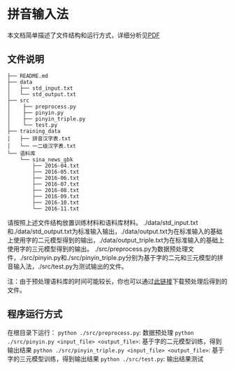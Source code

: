 # 拼音输入法
本文档简单描述了文件结构和运行方式，详细分析见[PDF](https://cloud.tsinghua.edu.cn/f/f776d2daff39468ca3f8/)

## 文件说明
```
├── README.md
├── data
│   ├── std_input.txt
│   └── std_output.txt
├── src
│    ├── preprocess.py
│    ├── pinyin.py
│    ├── pinyin_triple.py
│    └── test.py
├── training_data
│   ├── 拼音汉字表.txt
│   └── 一二级汉字表.txt
└── 语料库
    └── sina_news_gbk
        ├── 2016-04.txt
        ├── 2016-05.txt
        ├── 2016-06.txt
        ├── 2016-07.txt
        ├── 2016-08.txt
        ├── 2016-09.txt
        ├── 2016-10.txt
        └── 2016-11.txt
```
请按照上述文件结构放置训练材料和语料库材料。
./data/std_input.txt和./data/std_output.txt为标准输入输出，./data/output.txt为在标准输入的基础上使用字的二元模型得到的输出，./data/output_triple.txt为在标准输入的基础上使用字的三元模型得到的输出。
./src/preprocess.py为数据预处理文件，./src/pinyin.py和./src/pinyin_triple.py分别为基于字的二元和三元模型的拼音输入法，./src/test.py为测试输出的文件。

注：由于预处理语料库的时间可能较长，你也可以通过[此链接](https://cloud.tsinghua.edu.cn/d/bd6e8a0bf0604478a452/)下载预处理后得到的文件。

## 程序运行方式
在根目录下运行：
`python ./src/preprocess.py`: 数据预处理
`python ./src/pinyin.py <input_file> <output_file>`: 基于字的二元模型训练，得到输出结果
`python ./src/pinyin_triple.py <input_file> <output_file>`: 基于字的三元模型训练，得到输出结果
`python ./src/test.py`: 输出结果测试